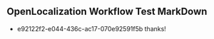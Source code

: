 ## OpenLocalization Workflow Test MarkDown
* e92122f2-e044-436c-ac17-070e92591f5b 
thanks!<!--HONumber=Mar16_HO2-->
